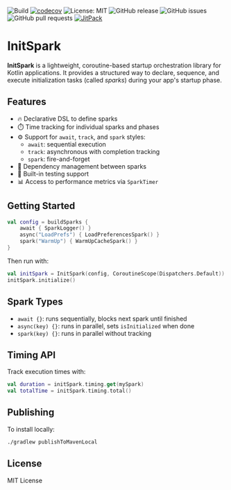 ![Build](https://github.com/ktomek/initspark/actions/workflows/ci.yml/badge.svg)
[![codecov](https://codecov.io/gh/ktomek/initspark/branch/main/graph/badge.svg)](https://codecov.io/gh/ktomek/initspark)
![License: MIT](https://img.shields.io/badge/License-MIT-yellow.svg)
![GitHub release](https://img.shields.io/github/v/release/ktomek/initspark)
![GitHub issues](https://img.shields.io/github/issues/ktomek/initspark)
![GitHub pull requests](https://img.shields.io/github/issues-pr/ktomek/initspark)
[![JitPack](https://jitpack.io/v/ktomek/initspark.svg)](https://jitpack.io/#ktomek/initspark)


# InitSpark

**InitSpark** is a lightweight, coroutine-based startup orchestration library for Kotlin applications. It provides a structured way to declare, sequence, and execute initialization tasks (called *sparks*) during your app's startup phase.

## Features

- 🔥 Declarative DSL to define sparks
- ⏱️ Time tracking for individual sparks and phases
- ⚙️ Support for `await`, `track`, and `spark` styles:
  - `await`: sequential execution
  - `track`: asynchronous with completion tracking
  - `spark`: fire-and-forget
- 🌲 Dependency management between sparks
- 🧪 Built-in testing support
- 📊 Access to performance metrics via `SparkTimer`

## Getting Started

```kotlin
val config = buildSparks {
    await { SparkLogger() }
    async("LoadPrefs") { LoadPreferencesSpark() }
    spark("WarmUp") { WarmUpCacheSpark() }
}
```

Then run with:

```kotlin
val initSpark = InitSpark(config, CoroutineScope(Dispatchers.Default))
initSpark.initialize()
```

## Spark Types

- `await {}`: runs sequentially, blocks next spark until finished
- `async(key) {}`: runs in parallel, sets `isInitialized` when done
- `spark(key) {}`: runs in parallel without tracking

## Timing API

Track execution times with:

```kotlin
val duration = initSpark.timing.get(mySpark)
val totalTime = initSpark.timing.total()
```

## Publishing

To install locally:

```bash
./gradlew publishToMavenLocal
```

## License

MIT License
